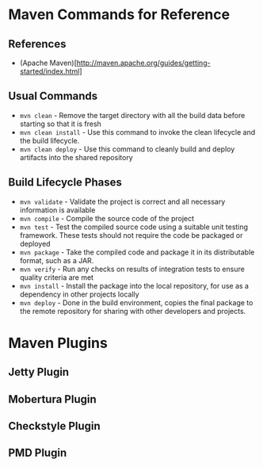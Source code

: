 # Maven Commands for Reference

## References
* (Apache Maven)[http://maven.apache.org/guides/getting-started/index.html]

## Usual Commands
* `mvn clean` - Remove the target directory with all the build data before starting so that it is fresh
* `mvn clean install` - Use this command to invoke the clean lifecycle and the build lifecycle.
* `mvn clean deploy` - Use this command to cleanly build and deploy artifacts into the shared repository

## Build Lifecycle Phases
* `mvn validate` - Validate the project is correct and all necessary information is available
* `mvn compile` - Compile the source code of the project
* `mvn test` - Test the compiled source code using a suitable unit testing framework. These tests should not require the code be packaged or deployed
* `mvn package` - Take the compiled code and package it in its distributable format, such as a JAR.
* `mvn verify` - Run any checks on results of integration tests to ensure quality criteria are met
* `mvn install` - Install the package into the local repository, for use as a dependency in other projects locally
* `mvn deploy` - Done in the build environment, copies the final package to the remote repository for sharing with other developers and projects.

# Maven Plugins

## Jetty Plugin

## Mobertura Plugin

## Checkstyle Plugin

## PMD Plugin
